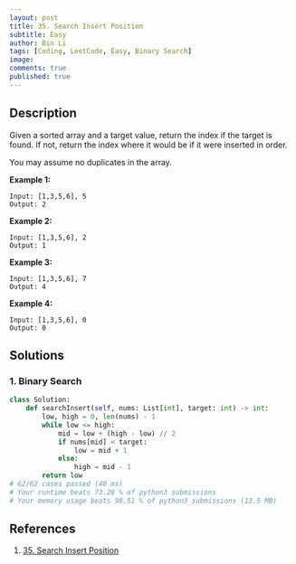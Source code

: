 ```yaml
---
layout: post
title: 35. Search Insert Position
subtitle: Easy
author: Bin Li
tags: [Coding, LeetCode, Easy, Binary Search]
image: 
comments: true
published: true
---
```


## Description

Given a sorted array and a target value, return the index if the target is found. If not, return the index where it would be if it were inserted in order.

You may assume no duplicates in the array.

**Example 1:**

```
Input: [1,3,5,6], 5
Output: 2
```

**Example 2:**

```
Input: [1,3,5,6], 2
Output: 1
```

**Example 3:**

```
Input: [1,3,5,6], 7
Output: 4
```

**Example 4:**

```
Input: [1,3,5,6], 0
Output: 0
```


## Solutions
### 1. Binary Search

```python
class Solution:
    def searchInsert(self, nums: List[int], target: int) -> int:
        low, high = 0, len(nums) - 1
        while low <= high:
            mid = low + (high - low) // 2
            if nums[mid] < target:
                low = mid + 1
            else:
                high = mid - 1
        return low
# 62/62 cases passed (48 ms)
# Your runtime beats 73.28 % of python3 submissions
# Your memory usage beats 98.51 % of python3 submissions (13.5 MB)
```

## References
1. [35. Search Insert Position](https://leetcode.com/problems/search-insert-position/)